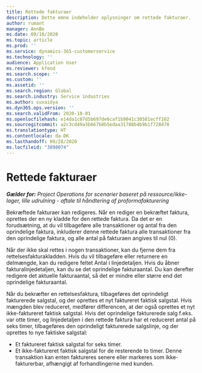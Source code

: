 ```yaml
---
title: Rettede fakturaer
description: Dette emne indeholder oplysninger om rettede fakturaer.
author: rumant
manager: AnnBe
ms.date: 09/18/2020
ms.topic: article
ms.prod: ''
ms.service: dynamics-365-customerservice
ms.technology: ''
audience: Application User
ms.reviewer: kfend
ms.search.scope: ''
ms.custom: ''
ms.assetid: ''
ms.search.region: Global
ms.search.industry: Service industries
ms.author: suvaidya
ms.dyn365.ops.version: ''
ms.search.validFrom: 2020-10-01
ms.openlocfilehash: e14da1c07d5b697de6caf1b9041c30581ecff102
ms.sourcegitcommit: a2c3cd49a3b667b8b5edaa31788b4b9b1f728d78
ms.translationtype: HT
ms.contentlocale: da-DK
ms.lasthandoff: 09/28/2020
ms.locfileid: "3898074"
---
```

# <a name="corrected-invoices"></a>Rettede fakturaer

_**Gælder for:** Project Operations for scenarier baseret på ressource/ikke-lager, lille udrulning - aftale til håndtering af proformafakturering_

Bekræftede fakturaer kan redigeres. Når en rediger en bekræftet faktura, oprettes der en ny kladde for den rettede faktura. Da det er en forudsætning, at du vil tilbageføre alle transaktioner og antal fra den oprindelige faktura, inkluderer denne rettede faktura alle transaktioner fra den oprindelige faktura, og alle antal på fakturaen angives til nul (0).

Når der ikke skal rettes i nogen transaktioner, kan du fjerne dem fra rettelsesfakturakladden. Hvis du vil tilbageføre eller returnere en delmængde, kan du redigere feltet Antal i linjedetaljen. Hvis du åbner fakturalinjedetaljen, kan du se det oprindelige fakturaantal. Du kan derefter redigere det aktuelle fakturaantal, så det er mindre eller større end det oprindelige fakturaantal.

Når du bekræfter en rettelsesfaktura, tilbageføres det oprindeligt fakturerede salgstal, og der oprettes et nyt faktureret faktisk salgstal. Hvis mængden blev reduceret, medfører differencen, at der også oprettes et nyt ikke-faktureret faktisk salgstal. Hvis det oprindelige fakturerede salg f.eks. var otte timer, og linjedetaljen i den rettede faktura har et reduceret antal på seks timer, tilbageføres den oprindeligt fakturerede salgslinje, og der oprettes to nye faktiske salgstal:

- Et faktureret faktisk salgstal for seks timer.
- Et ikke-faktureret faktisk salgstal for de resterende to timer. Denne transaktion kan enten faktureres senere eller markeres som ikke-fakturerbar, afhængigt af forhandlingerne med kunden.
